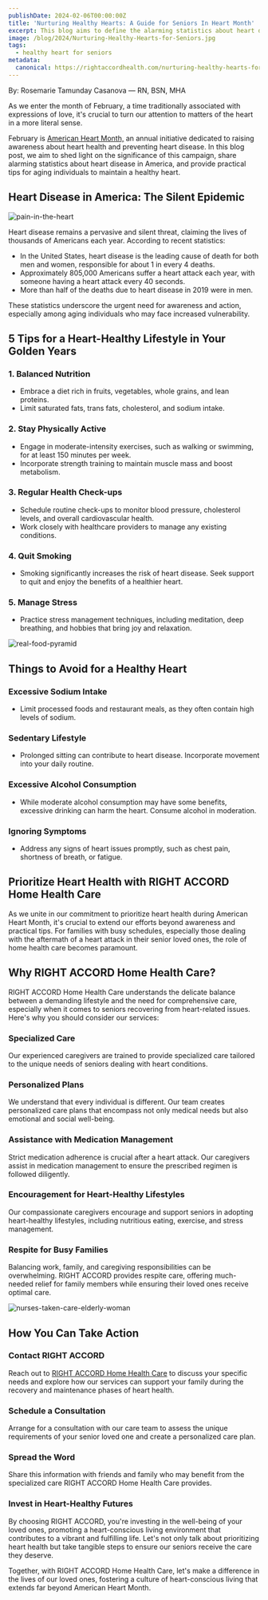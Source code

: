 ```yaml
---
publishDate: 2024-02-06T00:00:00Z
title: 'Nurturing Healthy Hearts: A Guide for Seniors In Heart Month'
excerpt: This blog aims to define the alarming statistics about heart disease in America and provide useful tips for aging individuals to keep a healthy heart.
image: /blog/2024/Nurturing-Healthy-Hearts-for-Seniors.jpg  
tags:
  - healthy heart for seniors
metadata:
  canonical: https://rightaccordhealth.com/nurturing-healthy-hearts-for-seniors
---
```



By: Rosemarie Tamunday Casanova — RN, BSN, MHA


As we enter the month of February, a time traditionally associated with expressions of love, it's crucial to turn our attention to matters of the heart in a more literal sense.

February is [American Heart Month,](https://www.cdc.gov/heartdisease/american_heart_month_clinical.htm) an annual initiative dedicated to raising awareness about heart health and preventing heart disease. In this blog post, we aim to shed light on the significance of this campaign, share alarming statistics about heart disease in America, and provide practical tips for aging individuals to maintain a healthy heart.

Heart Disease in America: The Silent Epidemic
---------------------------------------------

![pain-in-the-heart](/blog/2024/pain-in-the-heart.jpg)

Heart disease remains a pervasive and silent threat, claiming the lives of thousands of Americans each year. According to recent statistics:

*   In the United States, heart disease is the leading cause of death for both men and women, responsible for about 1 in every 4 deaths.
*   Approximately 805,000 Americans suffer a heart attack each year, with someone having a heart attack every 40 seconds.
*   More than half of the deaths due to heart disease in 2019 were in men.

These statistics underscore the urgent need for awareness and action, especially among aging individuals who may face increased vulnerability.

5 Tips for a Heart-Healthy Lifestyle in Your Golden Years
---------------------------------------------------------

### 1\. Balanced Nutrition

*   Embrace a diet rich in fruits, vegetables, whole grains, and lean proteins.
*   Limit saturated fats, trans fats, cholesterol, and sodium intake.

### 2\. Stay Physically Active

*   Engage in moderate-intensity exercises, such as walking or swimming, for at least 150 minutes per week.
*   Incorporate strength training to maintain muscle mass and boost metabolism.

### 3\. Regular Health Check-ups

*   Schedule routine check-ups to monitor blood pressure, cholesterol levels, and overall cardiovascular health.
*   Work closely with healthcare providers to manage any existing conditions.

### 4\. Quit Smoking

*   Smoking significantly increases the risk of heart disease. Seek support to quit and enjoy the benefits of a healthier heart.

### 5\. Manage Stress

*   Practice stress management techniques, including meditation, deep breathing, and hobbies that bring joy and relaxation.

![real-food-pyramid](/blog/2024/real-food-pyramid.jpg)

Things to Avoid for a Healthy Heart
-----------------------------------

### Excessive Sodium Intake

*   Limit processed foods and restaurant meals, as they often contain high levels of sodium.

### Sedentary Lifestyle

*   Prolonged sitting can contribute to heart disease. Incorporate movement into your daily routine.

### Excessive Alcohol Consumption

*   While moderate alcohol consumption may have some benefits, excessive drinking can harm the heart. Consume alcohol in moderation.

### Ignoring Symptoms

*   Address any signs of heart issues promptly, such as chest pain, shortness of breath, or fatigue.

Prioritize Heart Health with RIGHT ACCORD Home Health Care
----------------------------------------------------------

As we unite in our commitment to prioritize heart health during American Heart Month, it's crucial to extend our efforts beyond awareness and practical tips. For families with busy schedules, especially those dealing with the aftermath of a heart attack in their senior loved ones, the role of home health care becomes paramount.

Why RIGHT ACCORD Home Health Care?
----------------------------------

RIGHT ACCORD Home Health Care understands the delicate balance between a demanding lifestyle and the need for comprehensive care, especially when it comes to seniors recovering from heart-related issues. Here's why you should consider our services:

### Specialized Care

Our experienced caregivers are trained to provide specialized care tailored to the unique needs of seniors dealing with heart conditions.

### Personalized Plans

We understand that every individual is different. Our team creates personalized care plans that encompass not only medical needs but also emotional and social well-being.

### Assistance with Medication Management

Strict medication adherence is crucial after a heart attack. Our caregivers assist in medication management to ensure the prescribed regimen is followed diligently.

### Encouragement for Heart-Healthy Lifestyles

Our compassionate caregivers encourage and support seniors in adopting heart-healthy lifestyles, including nutritious eating, exercise, and stress management.

### Respite for Busy Families

Balancing work, family, and caregiving responsibilities can be overwhelming. RIGHT ACCORD provides respite care, offering much-needed relief for family members while ensuring their loved ones receive optimal care.

![nurses-taken-care-elderly-woman](/blog/2024/nurses-taken-care-elderly-woman.jpg)

How You Can Take Action
-----------------------

### Contact RIGHT ACCORD

Reach out to [RIGHT ACCORD Home Health Care](https://rightaccordhealth.com/family-services/getting-started.html) to discuss your specific needs and explore how our services can support your family during the recovery and maintenance phases of heart health.

### Schedule a Consultation

Arrange for a consultation with our care team to assess the unique requirements of your senior loved one and create a personalized care plan.

### Spread the Word

Share this information with friends and family who may benefit from the specialized care RIGHT ACCORD Home Health Care provides.

### Invest in Heart-Healthy Futures

By choosing RIGHT ACCORD, you're investing in the well-being of your loved ones, promoting a heart-conscious living environment that contributes to a vibrant and fulfilling life. Let's not only talk about prioritizing heart health but take tangible steps to ensure our seniors receive the care they deserve.

Together, with RIGHT ACCORD Home Health Care, let's make a difference in the lives of our loved ones, fostering a culture of heart-conscious living that extends far beyond American Heart Month.